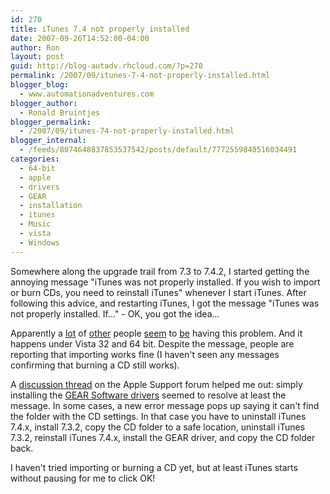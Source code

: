 ```yaml
---
id: 270
title: iTunes 7.4 not properly installed
date: 2007-09-26T14:52:00-04:00
author: Ron
layout: post
guid: http://blog-autadv.rhcloud.com/?p=270
permalink: /2007/09/itunes-7-4-not-properly-installed.html
blogger_blog:
  - www.automationadventures.com
blogger_author:
  - Ronald Bruintjes
blogger_permalink:
  - /2007/09/itunes-74-not-properly-installed.html
blogger_internal:
  - /feeds/8074648837853537542/posts/default/7772559840516034491
categories:
  - 64-bit
  - apple
  - drivers
  - GEAR
  - installation
  - itunes
  - Music
  - vista
  - Windows
---
```

Somewhere along the upgrade trail from 7.3 to 7.4.2, I started getting the annoying message "iTunes was not properly installed. If you wish to import or burn CDs, you need to reinstall iTunes" whenever I start iTunes. After following this advice, and restarting iTunes, I got the message "iTunes was not properly installed. If..." - OK, you got the idea...

Apparently a [lot](http://forums.guru3d.com/showthread.php?p=2419844) of [other](http://discussions.apple.com/thread.jspa?messageID=5375736) people [seem](http://forums.macnn.com/82/applications/347378/itunes-7-4-out/) to [be](http://www.somelifeblog.com/2007/09/apple-itunes-7412-problems-warning.html) having this problem. And it happens under Vista 32 and 64 bit. Despite the message, people are reporting that importing works fine (I haven't seen any messages confirming that burning a CD still works).

A [discussion thread](http://discussions.apple.com/thread.jspa?messageID=5375736) on the Apple Support forum helped me out: simply installing the [GEAR Software drivers](http://gearsoftware.com/support/drivers.cfm) seemed to resolve at least the message. In some cases, a new error message pops up saying it can't find the folder with the CD settings. In that case you have to uninstall iTunes 7.4.x, install 7.3.2, copy the CD folder to a safe location, uninstall iTunes 7.3.2, reinstall iTunes 7.4.x, install the GEAR driver, and copy the CD folder back.

I haven't tried importing or burning a CD yet, but at least iTunes starts without pausing for me to click OK!